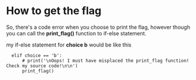 # How to get the flag

So, there's a code error when you choose to print the flag, however though you can call the **print_flag()** function to if-else statement.

my if-else statement for **choice b** would be like this

```
  elif choice == 'b':
      # print('\nOops! I must have misplaced the print_flag function! Check my source code!\n\n')
      print_flag()

```